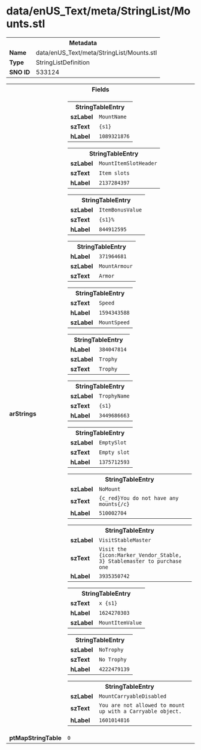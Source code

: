 <h1>data/enUS_Text/meta/StringList/Mounts.stl</h1><table><tr><th colspan="100%">Metadata</th></tr><tr><td><b>Name</b></td><td>data/enUS_Text/meta/StringList/Mounts.stl</td></tr><tr><td><b>Type</b></td><td>StringListDefinition</td></tr><tr><td><b>SNO ID</b></td><td>533124</td></tr></table>

<table><tr><th colspan="100%">Fields</th></tr><tr><td><b>arStrings</b></td><td><table><tr><th colspan="100%">StringTableEntry</th></tr><tr><td><b>szLabel</b></td><td><code>MountName</code></td></tr><tr><td><b>szText</b></td><td><code>{s1}</code></td></tr><tr><td><b>hLabel</b></td><td><code>1089321876</code></td></tr></table>


<table><tr><th colspan="100%">StringTableEntry</th></tr><tr><td><b>szLabel</b></td><td><code>MountItemSlotHeader</code></td></tr><tr><td><b>szText</b></td><td><code>Item slots</code></td></tr><tr><td><b>hLabel</b></td><td><code>2137284397</code></td></tr></table>


<table><tr><th colspan="100%">StringTableEntry</th></tr><tr><td><b>szLabel</b></td><td><code>ItemBonusValue</code></td></tr><tr><td><b>szText</b></td><td><code>{s1}%</code></td></tr><tr><td><b>hLabel</b></td><td><code>844912595</code></td></tr></table>


<table><tr><th colspan="100%">StringTableEntry</th></tr><tr><td><b>hLabel</b></td><td><code>371964681</code></td></tr><tr><td><b>szLabel</b></td><td><code>MountArmour</code></td></tr><tr><td><b>szText</b></td><td><code>Armor</code></td></tr></table>


<table><tr><th colspan="100%">StringTableEntry</th></tr><tr><td><b>szText</b></td><td><code>Speed</code></td></tr><tr><td><b>hLabel</b></td><td><code>1594343588</code></td></tr><tr><td><b>szLabel</b></td><td><code>MountSpeed</code></td></tr></table>


<table><tr><th colspan="100%">StringTableEntry</th></tr><tr><td><b>hLabel</b></td><td><code>384047814</code></td></tr><tr><td><b>szLabel</b></td><td><code>Trophy</code></td></tr><tr><td><b>szText</b></td><td><code>Trophy</code></td></tr></table>


<table><tr><th colspan="100%">StringTableEntry</th></tr><tr><td><b>szLabel</b></td><td><code>TrophyName</code></td></tr><tr><td><b>szText</b></td><td><code>{s1}</code></td></tr><tr><td><b>hLabel</b></td><td><code>3449686663</code></td></tr></table>


<table><tr><th colspan="100%">StringTableEntry</th></tr><tr><td><b>szLabel</b></td><td><code>EmptySlot</code></td></tr><tr><td><b>szText</b></td><td><code>Empty slot</code></td></tr><tr><td><b>hLabel</b></td><td><code>1375712593</code></td></tr></table>


<table><tr><th colspan="100%">StringTableEntry</th></tr><tr><td><b>szLabel</b></td><td><code>NoMount</code></td></tr><tr><td><b>szText</b></td><td><code>{c_red}You do not have any mounts{/c}</code></td></tr><tr><td><b>hLabel</b></td><td><code>510002704</code></td></tr></table>


<table><tr><th colspan="100%">StringTableEntry</th></tr><tr><td><b>szLabel</b></td><td><code>VisitStableMaster</code></td></tr><tr><td><b>szText</b></td><td><code>Visit the {icon:Marker_Vendor_Stable, 3} Stablemaster to purchase one</code></td></tr><tr><td><b>hLabel</b></td><td><code>3935350742</code></td></tr></table>


<table><tr><th colspan="100%">StringTableEntry</th></tr><tr><td><b>szText</b></td><td><code>x {s1}</code></td></tr><tr><td><b>hLabel</b></td><td><code>1624270303</code></td></tr><tr><td><b>szLabel</b></td><td><code>MountItemValue</code></td></tr></table>


<table><tr><th colspan="100%">StringTableEntry</th></tr><tr><td><b>szLabel</b></td><td><code>NoTrophy</code></td></tr><tr><td><b>szText</b></td><td><code>No Trophy</code></td></tr><tr><td><b>hLabel</b></td><td><code>4222479139</code></td></tr></table>


<table><tr><th colspan="100%">StringTableEntry</th></tr><tr><td><b>szLabel</b></td><td><code>MountCarryableDisabled</code></td></tr><tr><td><b>szText</b></td><td><code>You are not allowed to mount up with a Carryable object.</code></td></tr><tr><td><b>hLabel</b></td><td><code>1601014816</code></td></tr></table>


</td></tr><tr><td><b>ptMapStringTable</b></td><td><code>0</code></td></tr></table>

